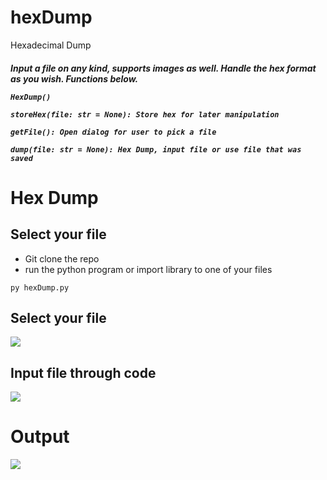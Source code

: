 # hexDump
Hexadecimal Dump
<h5>Input a file on any kind, supports images as well. Handle the hex format as you wish. Functions below.
 
```
HexDump()

storeHex(file: str = None): Store hex for later manipulation

getFile(): Open dialog for user to pick a file

dump(file: str = None): Hex Dump, input file or use file that was saved
```

<h1>Hex Dump</h1>
<h2>Select your file</h2>
<ul>
<li>Git clone the repo
<li>run the python program or import library to one of your files
</ul>


```
py hexDump.py
```
 
<h2>Select your file</h2>
<img src="https://i.imgur.com/Zfa4Q3m.png"/>

<h2>Input file through code</h2>
<img src="https://i.imgur.com/4ii67da.png" />

<h1>Output</h1>
<img src="https://i.imgur.com/xtIgF5g.png" />

